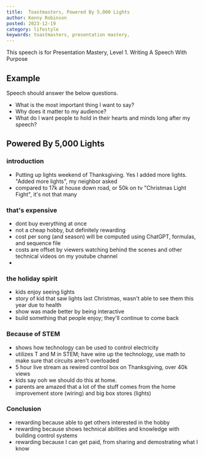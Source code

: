 ```yaml
---
title:  Toastmasters, Powered By 5,000 Lights
author: Kenny Robinson
posted: 2023-12-19
category: lifestyle
keywords: toastmasters, presentation mastery, 
---
```


This speech is for Presentation Mastery, Level 1. Writing A Speech With Purpose

## Example

Speech should answer the below questions.

* What is the most important thing I want to say? 
* Why does it matter to my audience?
* What do I want people to hold in their hearts and minds long after my speech?



## Powered By 5,000 Lights

### introduction

* Putting up lights weekend of Thanksgiving. Yes I added more lights. "Added more lights", my neighbor asked
* compared to 17k at house down road, or 50k on tv "Christmas Light Fight", it's not that many

### that's expensive

* dont buy everything at once
* not a cheap hobby, but definitely rewarding
* cost per song (and season) will be computed using ChatGPT, formulas, and sequence file
* costs are offset by viewers watching behind the scenes and other technical videos on my youtube channel
* 

### the holiday spirit

* kids enjoy seeing lights
* story of kid that saw lights last Christmas, wasn't able to see them this year due to health 
* show was made better by being interactive
* build something that people enjoy; they'll continue to come back

### Because of STEM

* shows how technology can be used to control electricity
* utilizes T and M in STEM; have wire up the technology, use math to make sure that circuits aren't overloaded
* 5 hour live stream as rewired control box on Thanksgiving, over 40k views
* kids say ooh we should do this at home. 
* parents are amazed that a lot of the stuff comes from the home improvement store (wiring) and big box stores (lights)


### Conclusion

* rewarding because able to get others interested in the hobby
* rewarding because shows technical abilities and knowledge with building control systems
* rewarding because I can get paid, from sharing and demostrating what I know
